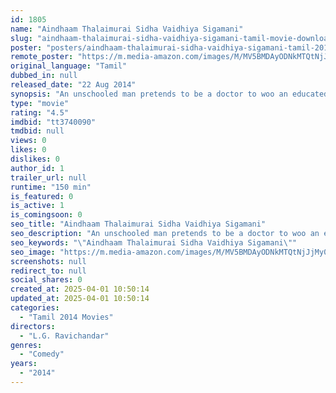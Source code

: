 ```yaml
---
id: 1805
name: "Aindhaam Thalaimurai Sidha Vaidhiya Sigamani"
slug: "aindhaam-thalaimurai-sidha-vaidhiya-sigamani-tamil-movie-download"
poster: "posters/aindhaam-thalaimurai-sidha-vaidhiya-sigamani-tamil-2014.jpg"
remote_poster: "https://m.media-amazon.com/images/M/MV5BMDAyODNkMTQtNjJjMy00ZGFjLWFjYmQtYWJkYjhhZGU1NjBlXkEyXkFqcGdeQXVyMTEzNzg0Mjkx._V1_SX300.jpg"
original_language: "Tamil"
dubbed_in: null
released_date: "22 Aug 2014"
synopsis: "An unschooled man pretends to be a doctor to woo an educated girl."
type: "movie"
rating: "4.5"
imdbid: "tt3740090"
tmdbid: null
views: 0
likes: 0
dislikes: 0
author_id: 1
trailer_url: null
runtime: "150 min"
is_featured: 0
is_active: 1
is_comingsoon: 0
seo_title: "Aindhaam Thalaimurai Sidha Vaidhiya Sigamani"
seo_description: "An unschooled man pretends to be a doctor to woo an educated girl."
seo_keywords: "\"Aindhaam Thalaimurai Sidha Vaidhiya Sigamani\""
seo_image: "https://m.media-amazon.com/images/M/MV5BMDAyODNkMTQtNjJjMy00ZGFjLWFjYmQtYWJkYjhhZGU1NjBlXkEyXkFqcGdeQXVyMTEzNzg0Mjkx._V1_SX300.jpg"
screenshots: null
redirect_to: null
social_shares: 0
created_at: 2025-04-01 10:50:14
updated_at: 2025-04-01 10:50:14
categories:
  - "Tamil 2014 Movies"
directors:
  - "L.G. Ravichandar"
genres:
  - "Comedy"
years:
  - "2014"
---
```

